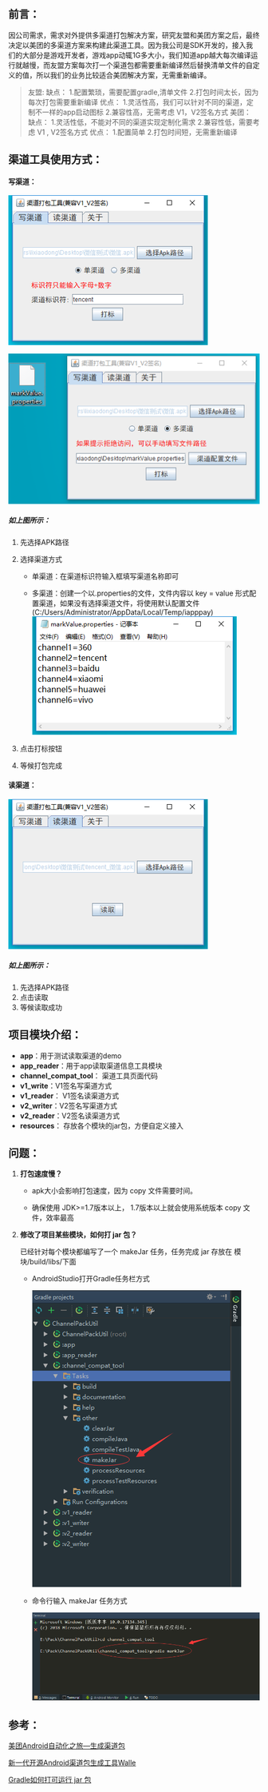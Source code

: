 ## 前言：
因公司需求，需求对外提供多渠道打包解决方案，研究友盟和美团方案之后，最终决定以美团的多渠道方案来构建此渠道工具。因为我公司是SDK开发的，接入我们的大部分是游戏开发者，游戏app动辄1G多大小，我们知道app越大每次编译运行就越慢，而友盟方案每次打一个渠道包都需要重新编译然后替换清单文件的自定义的值，所以我们的业务比较适合美团解决方案，无需重新编译。

> 友盟:
> 	缺点：
> 		1.配置繁琐，需要配置gradle,清单文件
> 		2.打包时间太长，因为每次打包需要重新编译
> 	优点：
> 		1.灵活性高，我们可以针对不同的渠道，定制不一样的app启动图标
> 		2.兼容性高，无需考虑 V1，V2签名方式
> 美团：  
> 	缺点：
> 		1.灵活性低，不能对不同的渠道实现定制化需求
> 		2.兼容性低，需要考虑 V1 , V2签名方式
> 	优点：
> 		1.配置简单
> 		2.打包时间短，无需重新编译

## 渠道工具使用方式：

#### 写渠道：

![](./screenshot/single_write_channel.png)       	

![](./screenshot/more_write_channel.png)					

##### 如上图所示：

1. 先选择APK路径

2. 选择渠道方式

   - 单渠道：在渠道标识符输入框填写渠道名称即可


   - 多渠道：创建一个以.properties的文件，文件内容以 key = value 形式配置渠道，如果没有选择渠道文件，将使用默认配置文件 (C:/Users/Administrator/AppData/Local/Temp/iapppay)![](./screenshot/mark_value.png)

3. 点击打标按钮

4. 等候打包完成

#### 读渠道：

![](./screenshot/read_channel_page.png)  

##### 如上图所示：

1. 先选择APK路径
2. 点击读取
3. 等候读取成功

## 项目模块介绍：

- **app**：用于测试读取渠道的demo
- **app_reader**：用于app读取渠道信息工具模块
- **channel_compat_tool**： 渠道工具页面代码
- **v1_write**：V1签名写渠道方式
- **v1_reader**： V1签名读渠道方式
- **v2_writer**：V2签名写渠道方式
- **v2_reader**：V2签名读渠道方式
- **resources**： 存放各个模块的jar包，方便自定义接入

## 问题：

1. **打包速度慢？**

   - apk大小会影响打包速度，因为 copy 文件需要时间。

   - 确保使用 JDK>=1.7版本以上， 1.7版本以上就会使用系统版本 copy 文件，效率最高

2. **修改了项目某些模块，如何打 jar 包？**

   已经针对每个模块都编写了一个 makeJar 任务，任务完成 jar 存放在 模块/build/libs/下面

   - AndroidStudio打开Gradle任务栏方式

      ![](./screenshot/makejar.png)  

   - 命令行输入 makeJar 任务方式

      ![](./screenshot/makeJar2.png)  


## 参考：

[美团Android自动化之旅—生成渠道包](https://tech.meituan.com/mt_apk_packaging.html)

[新一代开源Android渠道包生成工具Walle](https://tech.meituan.com/android_apk_v2-signature_scheme.html)

[Gradle如何打可运行 jar 包](http://www.itkeyword.com/doc/1064747557401846x246/exporting-jar-file-with-manifest-attribute-in-android-studio)
